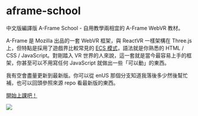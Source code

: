 # aframe-school

中文版編譯版 A-Frame School - 自用教學兩相宜的 A-Frame WebVR 教材。

A-Frame 是 Mozilla 出品的一套 WebVR 框架，與 ReactVR 一樣架構在 Three.js 上，但特點是採用了遊戲界比較常見的 [ECS 模式](https://words.bobchao.net/a-frame-%E7%9A%84-entity-component-system-%E6%A6%82%E5%BF%B5-215cd52cb49c)，語法就是你熟悉的 HTML / CSS / JavaScript。對剛踏入 VR 世界的人來說，這一套就是當今最容易上手的框架，你甚至可以不用寫任何 JavaScript 就做出一些「可以動」的東西。

我有空會盡量更新到最新版。你可以從 enUS 那個分支知道我落後多少然後幫忙補，也可以回頭參照來源 repo 看最新版的東西。

[開始上課吧！](https://bobchao.github.io/aframe-school-zhTW/index.html)

![](https://cloud.githubusercontent.com/assets/674727/24431825/1a2c83de-13d3-11e7-9739-dd5004891684.png)

